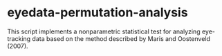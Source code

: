 # eyedata-permutation-analysis
This script implements a nonparametric statistical test for analyzing eye-tracking data based on the method described by Maris and Oostenveld (2007).
